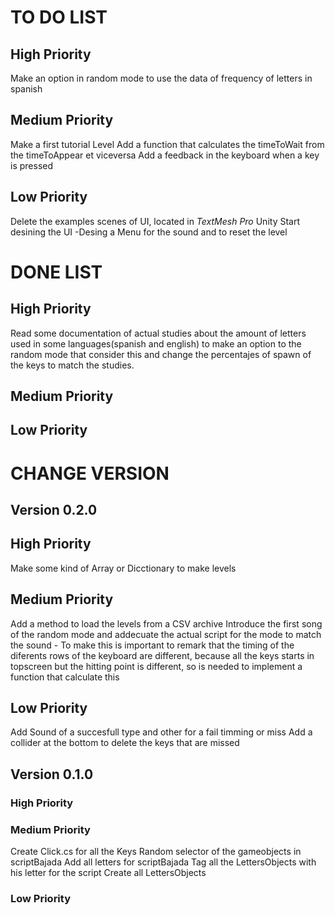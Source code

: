# TO DO LIST

## High Priority
Make an option in random mode to use the data of frequency of letters in spanish

## Medium Priority
Make a first tutorial Level
Add a function that calculates the timeToWait from the timeToAppear et viceversa
Add a feedback in the keyboard when a key is pressed

## Low Priority
Delete the examples scenes of UI, located in *TextMesh Pro* Unity
Start desining the UI
    -Desing a Menu for the sound and to reset the level

# DONE LIST

## High Priority
Read some documentation of actual studies about the amount of letters used in some languages(spanish and english) to make an option to the random mode that consider this and change the percentajes of spawn of the keys to match the studies.

## Medium Priority

## Low Priority

# CHANGE VERSION
## Version 0.2.0
## High Priority
Make some kind of Array or Dicctionary to make levels
## Medium Priority
Add a method to load the levels from a CSV archive
Introduce the first song of the random mode and addecuate the actual script for the mode to match the sound
    - To make this is important to remark that the timing of the diferents rows of the keyboard are different, because all the keys starts in topscreen but the hitting point is different, so is needed to implement a function that calculate this
## Low Priority
Add Sound of a succesfull type and other for a fail timming or miss
Add a collider at the bottom to delete the keys that are missed

## Version 0.1.0 

### High Priority

### Medium Priority
Create Click.cs for all the Keys
Random selector of the gameobjects in scriptBajada
Add all letters for scriptBajada
Tag all the LettersObjects with his letter for the script
Create all LettersObjects

### Low Priority
